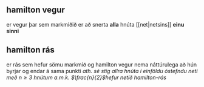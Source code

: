 ## hamilton vegur
er vegur þar sem markmiðið er að snerta **alla** hnúta [[net|netsins]] **einu sinni**

## hamilton rás
er rás sem hefur sömu markmið og hamilton vegur nema náttúrulega að hún byrjar og endar á sama punkti
*ath. sé stig allra hnúta í einföldu óstefndu neti með $n\ge 3$ hnútum a.m.k. $\frac{n}{2}$hefur netið hamilton-rás*